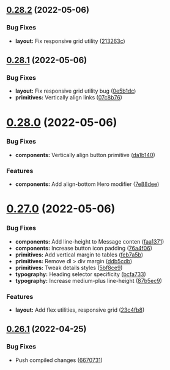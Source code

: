 ## [0.28.2](https://github.com/jacecotton/tcds/compare/v0.28.1...v0.28.2) (2022-05-06)


### Bug Fixes

* **layout:** Fix responsive grid utility ([213263c](https://github.com/jacecotton/tcds/commit/213263cce38ac1f9e7c0ed0d29eacdf15e2c7e52))



## [0.28.1](https://github.com/jacecotton/tcds/compare/v0.28.0...v0.28.1) (2022-05-06)


### Bug Fixes

* **layout:** Fix responsive grid utility bug ([0e5b1dc](https://github.com/jacecotton/tcds/commit/0e5b1dc7d735953f0aab4ba78ca7c879d3673945))
* **primitives:** Vertically align links ([07c8b76](https://github.com/jacecotton/tcds/commit/07c8b76b9f18bb324f0621523bf52c9da80b4938))



# [0.28.0](https://github.com/jacecotton/tcds/compare/v0.27.0...v0.28.0) (2022-05-06)


### Bug Fixes

* **components:** Vertically align button primitive ([da1b140](https://github.com/jacecotton/tcds/commit/da1b14002ab3cea0b3b41a4f04d079a4587fbfd6))


### Features

* **components:** Add align-bottom Hero modifier ([7e88dee](https://github.com/jacecotton/tcds/commit/7e88deeee102110f3f3896479ea998aaadce104b))



# [0.27.0](https://github.com/jacecotton/tcds/compare/v0.26.1...v0.27.0) (2022-05-06)


### Bug Fixes

* **components:** Add line-height to Message conten ([faa1371](https://github.com/jacecotton/tcds/commit/faa13719bb5278d04a0803b00a21346fe71db538))
* **components:** Increase button icon padding ([76a4f06](https://github.com/jacecotton/tcds/commit/76a4f064d6806284612eaf668dcd70f0828439c7))
* **primitives:** Add vertical margin to tables ([feb7a5b](https://github.com/jacecotton/tcds/commit/feb7a5b46121e697b300148bf2ab78f7cb031ce1))
* **primitives:** Remove dl > div margin ([ddb5cdb](https://github.com/jacecotton/tcds/commit/ddb5cdbdbcae8d9ba35f5f67505a47f568204249))
* **primitives:** Tweak details styles ([5bf8ce9](https://github.com/jacecotton/tcds/commit/5bf8ce955ffcc039813dc9cad407b4c4f3de171d))
* **typography:** Heading selector specificity ([bcfa733](https://github.com/jacecotton/tcds/commit/bcfa733e467151e5c80a1ad2ba388a0484284545))
* **typography:** Increase medium-plus line-height ([87b5ec9](https://github.com/jacecotton/tcds/commit/87b5ec965c4510c993b9274b36b68431bc27eb75))


### Features

* **layout:** Add flex utilities, responsive grid ([23c4fb8](https://github.com/jacecotton/tcds/commit/23c4fb82d12886d0791f22a03d6c0f331cff8f28))



## [0.26.1](https://github.com/jacecotton/tcds/compare/v0.26.0...v0.26.1) (2022-04-25)


### Bug Fixes

* Push compiled changes ([6670731](https://github.com/jacecotton/tcds/commit/66707317c3273b4a2d22865dc671004242d19f8a))



